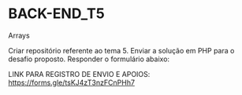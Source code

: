 # BACK-END_T5
Arrays

Criar repositório referente ao tema 5. Enviar a solução em PHP para o desafio proposto. Responder o formulário abaixo:

LINK PARA REGISTRO DE ENVIO E APOIOS: https://forms.gle/tsKJ4zT3nzFCnPHh7

